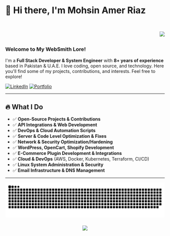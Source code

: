 # 👋 Hi there, I'm Mohsin Amer Riaz <h1 align="right"><img src="https://komarev.com/ghpvc/?username=mohsinamerriaz&color=FED257&style=flat-square&label=Profile+Views&abbreviated=true"/></h1>

### Welcome to My WebSmith Lore!
I'm a **Full Stack Developer & System Engineer** with **8+ years of experience** based in Pakistan & U.A.E. I love coding, open source, and technology. Here you'll find some of my projects, contributions, and interests. Feel free to explore!

[![LinkedIn](https://img.shields.io/badge/LinkedIn-Connect-blue?style=flat&logo=linkedin)](https://linkedin.com/in/mohsinamerriaz)  [![Portfolio](https://img.shields.io/badge/Portfolio-Visit-green?style=flat&logo=google-chrome)](https://mohsin.one) 

---

## 🔥 What I Do
- ✅ **Open-Source Projects & Contributions**
- ✅ **API Integrations & Web Development**
- ✅ **DevOps & Cloud Automation Scripts**
- ✅ **Server & Code Level Optimization & Fixes**
- ✅ **Network & Security Optimization/Hardening**
- ✅ **WordPress, OpenCart, Shopify Development**
- ✅ **E-Commerce Plugin Development & Integrations**
- ✅ **Cloud & DevOps** (AWS, Docker, Kubernetes, Terraform, CI/CD)
- ✅ **Linux System Administration & Security**
- ✅ **Email Infrastructure & DNS Management**

---

![snake gif](https://raw.githubusercontent.com/Platane/snk/output/github-contribution-grid-snake.svg)

<h3 align="center">
<img src="https://readme-typing-svg.herokuapp.com?font=Montserrat&weight=700&size=22&duration=3000&pause=1000&color=FED257&center=true&vCenter=true&width=435&lines=%F0%9F%9A%80+Always+learning+%26+building!;Get+in+Touch+with+me+on+LinkedIn!"/>
</h3>